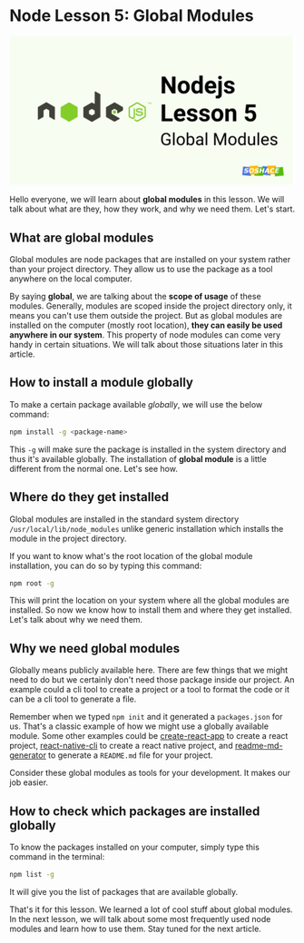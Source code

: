 # Node Lesson 5: Global Modules

![cover](nodejs-l5.png)

Hello everyone, we will learn about **global modules** in this lesson. We will talk about what are they, how they work, and why we need them. Let's start.

## What are global modules

Global modules are node packages that are installed on your system rather than your project directory. They allow us to use the package as a tool anywhere on the local computer.

By saying **global**, we are talking about the **scope of usage** of these modules. Generally, modules are scoped inside the project directory only, it means you can't use them outside the project. But as global modules are installed on the computer (mostly root location), **they can easily be used anywhere in our system**. This property of node modules can come very handy in certain situations. We will talk about those situations later in this article.

## How to install a module globally

To make a certain package available *globally*, we will use the below command:

```sh
npm install -g <package-name>
```

This `-g` will make sure the package is installed in the system directory and thus it's available globally. The installation of **global module** is a little different from the normal one. Let's see how.

## Where do they get installed

Global modules are installed in the standard system directory `/usr/local/lib/node_modules` unlike generic installation which installs the module in the project directory.  

If you want to know what's the root location of the global module installation, you can do so by typing this command:

```sh
npm root -g
```

This will print the location on your system where all the global modules are installed. So now we know how to install them and where they get installed. Let's talk about why we need them.

## Why we need global modules

Globally means publicly available here. There are few things that we might need to do but we certainly don't need those package inside our project. An example could a cli tool to create a project or a tool to format the code or it can be a cli tool to generate a file.

Remember when we typed `npm init` and it generated a `packages.json` for us. That's a classic example of how we might use a globally available module. Some other examples could be [create-react-app](https://github.com/facebook/create-react-app#readme) to create a react project, [react-native-cli](https://github.com/react-native-community/cli/tree/master/packages/global-cli) to create a react native  project, and [readme-md-generator](https://github.com/kefranabg/readme-md-generator) to generate a `README.md` file for your project.

Consider these global modules as tools for your development. It makes our job easier.

## How to check which packages are installed globally

To know the packages installed on your computer, simply type this command in the terminal:

```sh
npm list -g
```

It will give you the list of packages that are available globally.

That's it for this lesson. We learned a lot of cool stuff about global modules. In the next lesson, we will talk about some most frequently used node modules and learn how to use them. Stay tuned for the next article.
